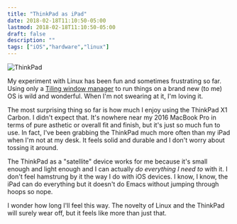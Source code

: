 ```yaml
---
title: "ThinkPad as iPad"
date: 2018-02-18T11:10:50-05:00
lastmod: 2018-02-18T11:10:50-05:00
draft: false
description: ""
tags: ["iOS","hardware","linux"]
---
```


<img src="/img/2018/thinkpad-bw-corner.jpg" alt="ThinkPad"/>

My experiment with Linux has been fun and sometimes frustrating so far. Using only a [Tiling window manager](https://i3wm.org/) to run things on a brand new (to me) OS is wild and wonderful. When I'm not swearing at it, I'm loving it.

The most surprising thing so far is how much I enjoy using the ThinkPad X1 Carbon. I didn't expect that. It's nowhere near my 2016 MacBook Pro in terms of pure asthetic or overall fit and finish, but it's just so much fun to use. In fact, I've been grabbing the ThinkPad much more often than my iPad when I'm not at my desk. It feels solid and durable and I don't worry about tossing it around.

The ThinkPad as a "satellite" device works for me because it's small enough and light enough and I can actually _do everything I need to_ with it. I don't feel hamstrung by it the way I do with iOS devices. I know, I know, the iPad can do everything but it doesn't do Emacs without jumping through hoops so nope.

I wonder how long I'll feel this way. The novelty of Linux and the ThinkPad will surely wear off, but it feels like more than just that.
